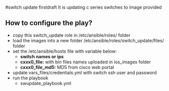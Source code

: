 #switch update firstdraft
It is updating c series switches to image provided


## How to configure the play?
- copy this switch_update role in /etc/ansible/roles/ folder
- load the images into a new folder /etc/ansible/roles/switch_update/files/ folder
- set the /etc/ansible/hosts file with variable below:
   - **switch names or ips** 
   - **cxxx0_file:** with bin files names uploaded in ios_images folder
   - **cxxx0_file_md5:** MD5 from cisco web portal
- update vars_files/credentials.yml with switch ssh user and password
- run the playbook
    - swupdate_playbook.yml
